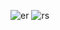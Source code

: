 ![er](https://github.com/mastar-eki/YFMI/assets/101871226/19404ce1-fd28-440c-a07e-38dd64979d47)
![rs](https://github.com/mastar-eki/YFMI/assets/101871226/89dbc4f7-984c-4be2-a814-86305114376b)
